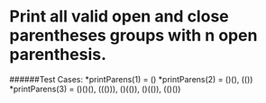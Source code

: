 #  Print all valid open and close parentheses groups with n open parenthesis. 
######Test Cases:
*printParens(1) = ()
*printParens(2) = ()(), (())
*printParens(3) = ()()(), ((())), ()(()), ()(()), (()())
